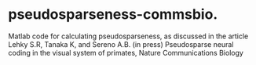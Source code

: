 # pseudosparseness-commsbio.
Matlab code for calculating pseudosparseness, as discussed in the article Lehky S.R, Tanaka K, and Sereno A.B. (in press) Pseudosparse neural coding in the visual system of primates, Nature Communications Biology
